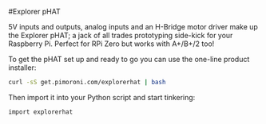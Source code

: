 <!--
---
name: Explorer pHAT
class: board
type: adc,io,motor
formfactor: pHAT
manufacturer: Pimoroni
description: An all-in-one input, output and motor add-on board
buy: https://shop.pimoroni.com/products/explorer-phat
github: https://github.com/pimoroni/explorer-hat
buy: https://shop.pimoroni.com/products/explorer-phat
image: 'explorer-phat.png'
pincount: 40
eeprom: no
pin:
  '3':
    mode: i2c
  '5':
    mode: i2c
  '15':
    name: Input 2
    mode: input
    active: high
  '16':
    name: Input 1
    mode: input
    active: high
  '18':
    name: Input 3
    mode: input
    active: high
  '22':
    name: Input 4
    mode: input
    active: high
  '31':
    name: Output 1
    mode: output
    active: high
  '32':
    name: Output 2
    mode: output
    active: high
  '33':
    name: Output 3
    mode: output
    active: high
  '35':
    name: Motor 1 +
    mode: output
    active: high
  '36':
    name: Output 4
    mode: output
    active: high
  '37':
    name: Motor 2 -
    mode: output
    active: high
  '38':
    name: Motor 1 -
    mode: output
    active: high
  '40':
    name: Motor 2 +
    mode: output
    active: high
i2c:
  '0x48':
    name: Analog Input
    device: ads1015
install:
  'devices':
    - 'i2c'
  'apt':
    - 'python-smbus'
    - 'python3-smbus'
    - 'python-dev'
    - 'python3-dev'
  'python':
    - 'explorerhat'
  'python3':
    - 'explorerhat'
-->
#Explorer pHAT

5V inputs and outputs, analog inputs and an H-Bridge motor driver make up the Explorer pHAT; a jack of all trades prototyping side-kick for your Raspberry Pi. Perfect for RPi Zero but works with A+/B+/2 too!

To get the pHAT set up and ready to go you can use the one-line product installer:

```bash
curl -sS get.pimoroni.com/explorerhat | bash
```

Then import it into your Python script and start tinkering:

```bash
import explorerhat
```
